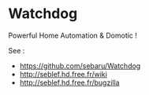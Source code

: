Watchdog
========

Powerful Home Automation & Domotic !

 See :
 - https://github.com/sebaru/Watchdog
 - http://seblef.hd.free.fr/wiki
 - http://seblef.hd.free.fr/bugzilla
